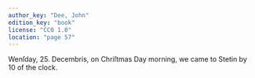 ```yaml
---
author_key: "Dee, John"
edition_key: "book"
license: "CC0 1.0"
location: "page 57"
---
```

Wenſday, 25. Decembris, on Chriſtmas Day morning, we came to Stetin by  10 of the clock.
